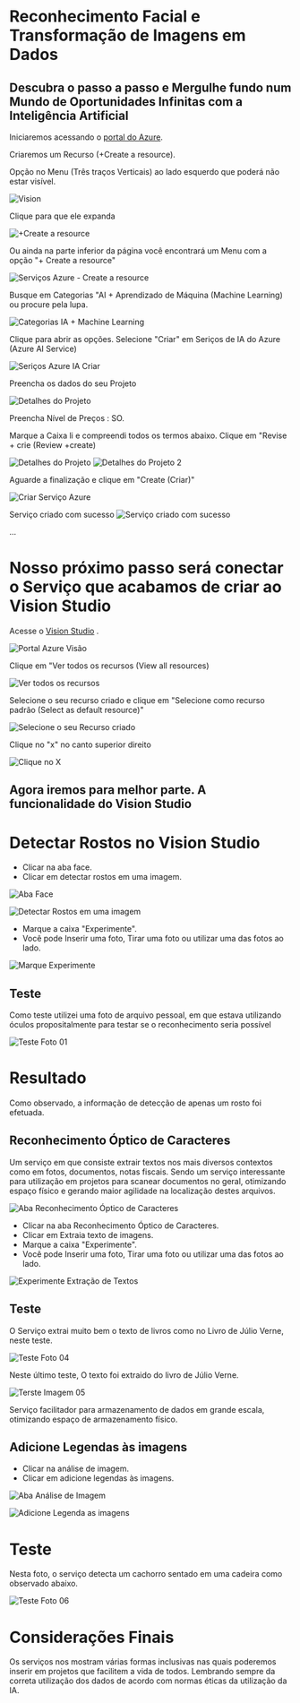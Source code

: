 # Reconhecimento Facial e Transformação de Imagens em Dados
## Descubra o passo a passo e Mergulhe fundo num Mundo de Oportunidades Infinitas com a Inteligência Artificial

Iniciaremos acessando o [portal do Azure](https://www.portal.azure.com).

Criaremos um Recurso (+Create a resource).

 Opção no Menu (Três traços Verticais) ao lado esquerdo que poderá não estar visível.

![Vision](https://github.com/cezarscarvalho/DIO-Projeto-Azure-Microsoft-Machine-Learning/assets/158849910/b98f4bf9-cc26-4728-b679-424a127d71f3)

Clique para que ele expanda

![+Create a resource](https://github.com/cezarscarvalho/DIO-Projeto-Azure-Microsoft-Machine-Learning/assets/158849910/c82615bb-682b-4819-b22a-6081298d31a3)


Ou ainda na parte inferior da página você encontrará um Menu com a opção "+ Create a resource"

![Serviços Azure - Create a resource](https://github.com/cezarscarvalho/DIO-Projeto-Azure-Microsoft-Machine-Learning/assets/158849910/2e8a7742-573b-4543-b8d2-1025e3075176)

Busque em Categorias "AI + Aprendizado de Máquina (Machine Learning) ou procure pela lupa.

![Categorias IA + Machine Learning](https://github.com/cezarscarvalho/DIO-Projeto-Azure-Microsoft-Machine-Learning/assets/158849910/991e0620-92a4-494f-a978-4ad594d1803d)

Clique para abrir as opções. Selecione "Criar" em Seriços de IA do Azure (Azure AI Service)

![Seriços Azure IA Criar](https://github.com/cezarscarvalho/DIO-Projeto-Azure-Microsoft-Machine-Learning/assets/158849910/5e330188-5755-4289-b4fb-dd29f2fcaced)

Preencha os dados do seu Projeto

![Detalhes do Projeto](https://github.com/cezarscarvalho/DIO-Projeto-Azure-Microsoft-Machine-Learning/assets/158849910/a14afd70-7ee2-428d-bc0d-be25504d18ff)

Preencha Nível de Preços : SO.

Marque a Caixa li e compreendi todos os termos abaixo.
Clique em "Revise + crie (Review +create)

![Detalhes do Projeto](https://github.com/cezarscarvalho/DIO-Projeto-Azure-Microsoft-Machine-Learning/assets/158849910/a14afd70-7ee2-428d-bc0d-be25504d18ff)
![Detalhes do Projeto 2](https://github.com/cezarscarvalho/DIO-Projeto-Azure-Microsoft-Machine-Learning/assets/158849910/5a449fd6-6953-41f6-96b6-06e6eb80a770)

Aguarde a finalização e clique em "Create (Criar)"

![Criar Serviço Azure](https://github.com/cezarscarvalho/DIO-Projeto-Azure-Microsoft-Machine-Learning/assets/158849910/f7162ed4-508b-40fe-838b-40f3b7c977f5)

Serviço criado com sucesso
![Serviço criado com sucesso](https://github.com/cezarscarvalho/DIO-Projeto-Azure-Microsoft-Machine-Learning/assets/158849910/36e80562-6181-40ce-9637-59f28b412247)


...

# Nosso próximo passo será conectar o Serviço que acabamos de criar ao Vision Studio

Acesse o [Vision Studio](https://portal.vision.cognitive.azure.com/?azure-portal=true) .

![Portal Azure Visão](https://github.com/cezarscarvalho/DIO-Projeto-Azure-Microsoft-Machine-Learning/assets/158849910/aa4d1dbe-3744-4dbb-b5ec-5998a54e3582)

Clique em "Ver todos os recursos (View all resources)

![Ver todos os recursos](https://github.com/cezarscarvalho/DIO-Projeto-Azure-Microsoft-Machine-Learning/assets/158849910/dcff46ef-45cd-49a1-9e15-f77114dc63e3)

Selecione o seu recurso criado e clique em "Selecione como recurso padrão (Select as default resource)"

![Selecione o seu Recurso criado](https://github.com/cezarscarvalho/DIO-Projeto-Azure-Microsoft-Machine-Learning/assets/158849910/5107a693-1180-462b-bfcc-8e6f4b7d9cc9)

Clique no "x" no canto superior direito

![Clique no X](https://github.com/cezarscarvalho/DIO-Projeto-Azure-Microsoft-Machine-Learning/assets/158849910/d7ad4975-d151-4dac-b2d5-a08107d15135)


## Agora iremos para melhor parte. A funcionalidade do Vision Studio

# Detectar Rostos no Vision Studio

- Clicar na aba face.
- Clicar em detectar rostos em uma imagem.




![Aba Face](https://github.com/cezarscarvalho/DIO-Projeto-Azure-Microsoft-Machine-Learning/assets/158849910/0c2d8fc5-bcf3-413f-aa5c-56ed67189998)

![Detectar Rostos em uma imagem](https://github.com/cezarscarvalho/DIO-Projeto-Azure-Microsoft-Machine-Learning/assets/158849910/fd264e70-4e6c-4395-a8ea-737462bbc12a)

- Marque a caixa "Experimente".
- Você pode Inserir uma foto, Tirar uma foto ou utilizar uma das fotos ao lado.

![Marque Experimente](https://github.com/cezarscarvalho/DIO-Projeto-Azure-Microsoft-Machine-Learning/assets/158849910/11d7526e-0df3-47a0-ae7a-8d3a532fe026)

## Teste

Como teste utilizei uma foto de arquivo pessoal, em que estava utilizando óculos propositalmente para testar se o reconhecimento seria possível

![Teste Foto 01](https://github.com/cezarscarvalho/DIO-Projeto-Azure-Microsoft-Machine-Learning/assets/158849910/3a964e17-bc62-4a77-91ec-c4351e9f47bf)



# Resultado

Como observado, a informação de detecção de apenas um rosto foi efetuada.

## Reconhecimento Óptico de Caracteres

Um serviço em que consiste extrair textos nos mais diversos contextos como em fotos, documentos, notas fiscais. Sendo um serviço interessante para utilização em projetos para scanear documentos no geral, otimizando espaço físico e gerando maior agilidade na localização destes arquivos.

![Aba Reconhecimento Óptico de Caracteres](https://github.com/cezarscarvalho/DIO-Projeto-Azure-Microsoft-Machine-Learning/assets/158849910/004bf12d-8ec1-4db3-a920-ed06bf75c694)

- Clicar na aba Reconhecimento Óptico de Caracteres.
- Clicar em Extraia texto de imagens.
- Marque a caixa "Experimente".
- Você pode Inserir uma foto, Tirar uma foto ou utilizar uma das fotos ao lado.

![Experimente Extração de Textos](https://github.com/cezarscarvalho/DIO-Projeto-Azure-Microsoft-Machine-Learning/assets/158849910/5b72e4df-1055-4c60-af4d-c55e599f3468)

## Teste


O Serviço extrai muito bem o texto de livros como no Livro de Júlio Verne, neste teste.


![Teste Foto 04](https://github.com/cezarscarvalho/DIO-Projeto-Azure-Microsoft-Machine-Learning/assets/158849910/e50a4f56-0074-4d7c-87a2-d41aa649d34a)

Neste último teste, O texto foi extraido do livro de Júlio Verne.

![Terste Imagem 05](https://github.com/cezarscarvalho/DIO-Projeto-Azure-Microsoft-Machine-Learning/assets/158849910/2e025579-a224-455b-b97a-0d91786b5de7)

Serviço facilitador para armazenamento de dados em grande escala, otimizando espaço de armazenamento físico.

## Adicione Legendas às imagens

- Clicar na análise de imagem.
- Clicar em adicione legendas às imagens.

![Aba Análise de Imagem](https://github.com/cezarscarvalho/DIO-Projeto-Azure-Microsoft-Machine-Learning/assets/158849910/becc30ef-7509-4653-ac9d-5e3893cc2e08)

![Adicione Legenda as imagens](https://github.com/cezarscarvalho/DIO-Projeto-Azure-Microsoft-Machine-Learning/assets/158849910/15e46979-7bdc-4abc-9431-691caa7c02f4)

# Teste

Nesta foto, o serviço detecta um cachorro sentado em uma cadeira como observado abaixo.

![Teste Foto 06](https://github.com/cezarscarvalho/DIO-Projeto-Azure-Microsoft-Machine-Learning/assets/158849910/9cd59a5e-ec8d-4f97-b909-46733fbb7c42)

# Considerações Finais

Os serviços nos mostram várias formas inclusivas nas quais poderemos inserir em projetos que facilitem a vida de todos. Lembrando sempre da correta utilização dos dados de acordo com normas éticas da utilização da IA.










